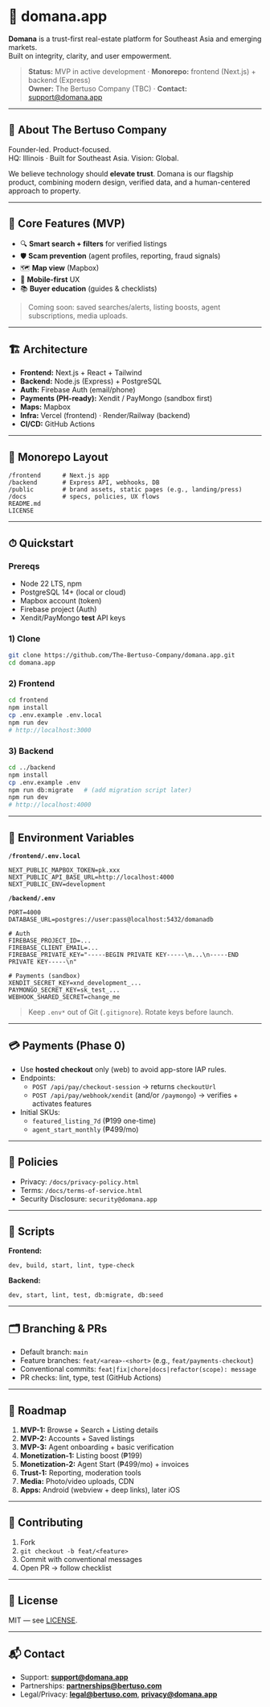 # 🏡 domana.app

**Domana** is a trust-first real-estate platform for Southeast Asia and emerging markets.  
Built on integrity, clarity, and user empowerment.

> **Status:** MVP in active development · **Monorepo:** frontend (Next.js) + backend (Express)  
> **Owner:** The Bertuso Company (TBC) · **Contact:** support@domana.app

---

## 🔧 About The Bertuso Company
Founder-led. Product-focused.  
HQ: Illinois · Built for Southeast Asia. Vision: Global.

We believe technology should **elevate trust**. Domana is our flagship product, combining modern design, verified data, and a human-centered approach to property.

---

## 🚀 Core Features (MVP)
- 🔍 **Smart search + filters** for verified listings  
- 🛡️ **Scam prevention** (agent profiles, reporting, fraud signals)  
- 🗺️ **Map view** (Mapbox)  
- 📱 **Mobile-first** UX  
- 📚 **Buyer education** (guides & checklists)

> Coming soon: saved searches/alerts, listing boosts, agent subscriptions, media uploads.

---

## 🏗️ Architecture
- **Frontend:** Next.js + React + Tailwind  
- **Backend:** Node.js (Express) + PostgreSQL  
- **Auth:** Firebase Auth (email/phone)  
- **Payments (PH-ready):** Xendit / PayMongo (sandbox first)  
- **Maps:** Mapbox  
- **Infra:** Vercel (frontend) · Render/Railway (backend)  
- **CI/CD:** GitHub Actions

---

## 📁 Monorepo Layout
```
/frontend      # Next.js app
/backend       # Express API, webhooks, DB
/public        # brand assets, static pages (e.g., landing/press)
/docs          # specs, policies, UX flows
README.md
LICENSE
```

---

## ⏱ Quickstart

### Prereqs
- Node 22 LTS, npm
- PostgreSQL 14+ (local or cloud)
- Mapbox account (token)
- Firebase project (Auth)
- Xendit/PayMongo **test** API keys

### 1) Clone
```bash
git clone https://github.com/The-Bertuso-Company/domana.app.git
cd domana.app
```

### 2) Frontend
```bash
cd frontend
npm install
cp .env.example .env.local
npm run dev
# http://localhost:3000
```

### 3) Backend
```bash
cd ../backend
npm install
cp .env.example .env
npm run db:migrate   # (add migration script later)
npm run dev
# http://localhost:4000
```

---

## 🔐 Environment Variables

**`/frontend/.env.local`**
```
NEXT_PUBLIC_MAPBOX_TOKEN=pk.xxx
NEXT_PUBLIC_API_BASE_URL=http://localhost:4000
NEXT_PUBLIC_ENV=development
```

**`/backend/.env`**
```
PORT=4000
DATABASE_URL=postgres://user:pass@localhost:5432/domanadb

# Auth
FIREBASE_PROJECT_ID=...
FIREBASE_CLIENT_EMAIL=...
FIREBASE_PRIVATE_KEY="-----BEGIN PRIVATE KEY-----\n...\n-----END PRIVATE KEY-----\n"

# Payments (sandbox)
XENDIT_SECRET_KEY=xnd_development_...
PAYMONGO_SECRET_KEY=sk_test_...
WEBHOOK_SHARED_SECRET=change_me
```

> Keep `.env*` out of Git (`.gitignore`). Rotate keys before launch.

---

## 💳 Payments (Phase 0)
- Use **hosted checkout** only (web) to avoid app-store IAP rules.  
- Endpoints:
  - `POST /api/pay/checkout-session` → returns `checkoutUrl`
  - `POST /api/pay/webhook/xendit` (and/or `/paymongo`) → verifies + activates features
- Initial SKUs:
  - `featured_listing_7d` (₱199 one-time)  
  - `agent_start_monthly` (₱499/mo)

---

## 📜 Policies
- Privacy: `/docs/privacy-policy.html`  
- Terms: `/docs/terms-of-service.html`  
- Security Disclosure: `security@domana.app`

---

## 🧪 Scripts
**Frontend:**
```
dev, build, start, lint, type-check
```
**Backend:**
```
dev, start, lint, test, db:migrate, db:seed
```

---

## 🗂 Branching & PRs
- Default branch: `main`  
- Feature branches: `feat/<area>-<short>` (e.g., `feat/payments-checkout`)  
- Conventional commits: `feat|fix|chore|docs|refactor(scope): message`  
- PR checks: lint, type, test (GitHub Actions)

---

## 🧭 Roadmap
1. **MVP-1:** Browse + Search + Listing details  
2. **MVP-2:** Accounts + Saved listings  
3. **MVP-3:** Agent onboarding + basic verification  
4. **Monetization-1:** Listing boost (₱199)  
5. **Monetization-2:** Agent Start (₱499/mo) + invoices  
6. **Trust-1:** Reporting, moderation tools  
7. **Media:** Photo/video uploads, CDN  
8. **Apps:** Android (webview + deep links), later iOS

---

## 🤝 Contributing
1. Fork  
2. `git checkout -b feat/<feature>`  
3. Commit with conventional messages  
4. Open PR → follow checklist

---

## 🪪 License
MIT — see [LICENSE](LICENSE).

---

## 📬 Contact
- Support: **support@domana.app**  
- Partnerships: **partnerships@bertuso.com**  
- Legal/Privacy: **legal@bertuso.com**, **privacy@domana.app**
